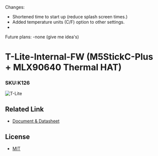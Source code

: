 Changes:
- Shortened time to start up (reduce splash screen times.)
- Added temperature units (C/F) option to other settings.
- 



Future plans:
-none (give me idea's)


# T-Lite-Internal-FW (M5StickC-Plus + MLX90640 Thermal HAT)

### SKU:K126

![T-Lite](https://static-cdn.m5stack.com/resource/docs/products/app/T-Lite/img-1b8ebe07-4556-4641-a487-b6fe6bf8b0c6.jpg)

## Related Link

- [Document & Datasheet](https://docs.m5stack.com/en/app/T-Lite)

## License

- [MIT](LICENSE)

